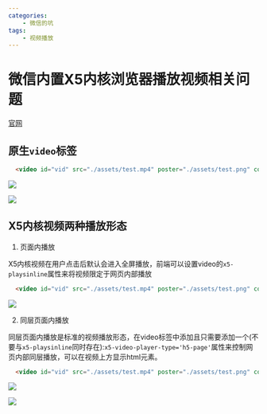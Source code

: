 ```yaml
---
categories:
    - 微信的坑
tags:
    - 视频播放
---
```


# 微信内置X5内核浏览器播放视频相关问题

[官网](https://x5.tencent.com/docs/video.html)

## 原生`video`标签

```html
  <video id="vid" src="./assets/test.mp4" poster="./assets/test.png" controls></video>
```

![](images/wx01.png)

![](images/wx02.png)

## X5内核视频两种播放形态

1. 页面内播放

X5内核视频在用户点击后默认会进入全屏播放，前端可以设置video的`x5-playsinline`属性来将视频限定于网页内部播放

```html
  <video id="vid" src="./assets/test.mp4" poster="./assets/test.png" controls x5-playsinline></video>
```

![](images/wx03.png)

2. 同层页面内播放

同层页面内播放是标准的视频播放形态，在video标签中添加且只需要添加一个(不要与`x5-playsinline`同时存在):`x5-video-player-type='h5-page'`属性来控制网页内部同层播放，可以在视频上方显示html元素。

```html
  <video id="vid" src="./assets/test.mp4" poster="./assets/test.png" controls x5-video-player-type="h5-page"></video>
```

![](images/04.png)

![](images/05.png)